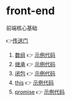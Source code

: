 # front-end

前端核心基础

👉[传送门](https://github.com/barnett617/front-end/issues)

1. [数组](https://github.com/barnett617/front-end/issues/1) 👉 [示例代码](1-array/index.md)
2. [继承](https://github.com/barnett617/front-end/issues/2) 👉 [示例代码](2-inheritance/index.md)
3. [闭包](https://github.com/barnett617/front-end/issues/3) 👉 [示例代码](3-closure/index.md)
4. [this](https://github.com/barnett617/front-end/issues/4) 👉 [示例代码](4-this/index.md)
5. [promise](https://github.com/barnett617/front-end/issues/5) 👉 [示例代码](5-promise/index.md)
